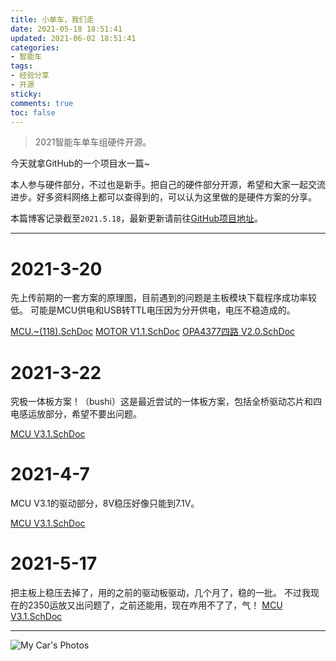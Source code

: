 ```yaml
---
title: 小单车，我们走
date: 2021-05-18 18:51:41
updated: 2021-06-02 18:51:41
categories:
- 智能车
tags:
- 经验分享
- 开源
sticky:
comments: true
toc: false
---
```


> 2021智能车单车组硬件开源。

今天就拿GitHub的一个项目水一篇~

本人参与硬件部分，不过也是新手。把自己的硬件部分开源，希望和大家一起交流进步。好多资料网络上都可以查得到的，可以认为这里做的是硬件方案的分享。
<!-- more -->

本篇博客记录截至`2021.5.18`，最新更新请前往[GitHub项目地址](https://github.com/gone1724/Smartcar_K)。

***********

# 2021-3-20
先上传前期的一套方案的原理图，目前遇到的问题是主板模块下载程序成功率较低。
可能是MCU供电和USB转TTL电压因为分开供电，电压不稳造成的。

[MCU.~(118).SchDoc](https://github.com/gone1724/Smartcar_K/blob/main/MCU.~(118).SchDoc)
[MOTOR V1.1.SchDoc](https://github.com/gone1724/Smartcar_K/blob/main/MOTOR%20V1.1.SchDoc)
[OPA4377四路 V2.0.SchDoc](https://github.com/gone1724/Smartcar_K/blob/main/OPA4377%E5%9B%9B%E8%B7%AF%20V2.0.SchDoc)

# 2021-3-22
究极一体板方案！（bushi）这是最近尝试的一体板方案，包括全桥驱动芯片和四电感运放部分，希望不要出问题。

[MCU V3.1.SchDoc](https://github.com/gone1724/Smartcar_K/blob/main/MCU%20V3.1.SchDoc)

# 2021-4-7
MCU V3.1的驱动部分，8V稳压好像只能到7.1V。

[MCU V3.1.SchDoc](https://github.com/gone1724/Smartcar_K/blob/main/MCU%20V3.1.SchDoc )

# 2021-5-17
把主板上稳压去掉了，用的之前的驱动板驱动，几个月了，稳的一批。
不过我现在的2350运放又出问题了，之前还能用，现在咋用不了了，气！
[MCU V3.1.SchDoc](https://github.com/gone1724/Smartcar_K/blob/main/MCU%20V3.1.SchDoc)

****
![My Car's Photos](https://i.loli.net/2021/06/03/TuX9wvALgcbFldp.jpg "无缘省赛，哎~")